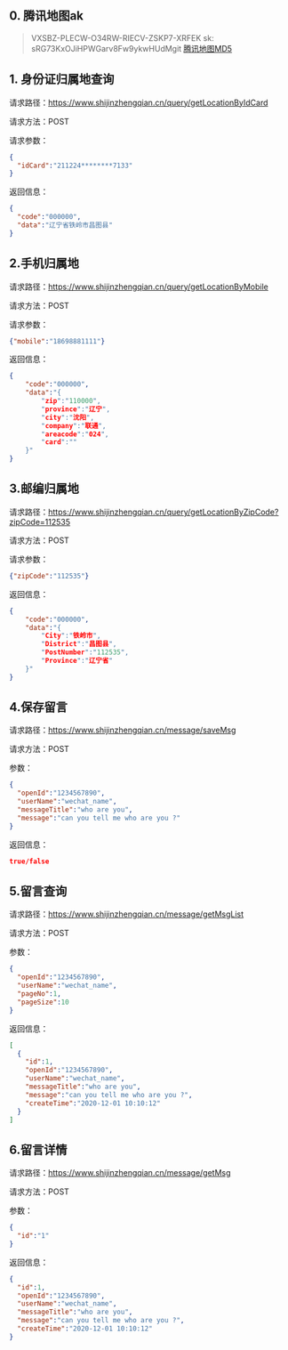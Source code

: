 
## 0. 腾讯地图ak

> VXSBZ-PLECW-O34RW-RIECV-ZSKP7-XRFEK
> sk: sRG73KxOJiHPWGarv8Fw9ykwHUdMgit 
[腾讯地图MD5](https://lbs.qq.com/FAQ/server_faq.html#3)

## 1. 身份证归属地查询

请求路径：https://www.shijinzhengqian.cn/query/getLocationByIdCard

请求方法：POST

请求参数：
```json
{
  "idCard":"211224********7133"
}
```
返回信息：

```json
{
  "code":"000000",
  "data":"辽宁省铁岭市昌图县"
}
```
## 2.手机归属地

请求路径：https://www.shijinzhengqian.cn/query/getLocationByMobile

请求方法：POST

请求参数：
```json
{"mobile":"18698881111"}
```
返回信息：

```json	
{
    "code":"000000",
    "data":"{
        "zip":"110000",
        "province":"辽宁",
        "city":"沈阳",
        "company":"联通",
        "areacode":"024",
        "card":""
    }"
}
```
## 3.邮编归属地

请求路径：https://www.shijinzhengqian.cn/query/getLocationByZipCode?zipCode=112535

请求方法：POST

请求参数：
```json	
{"zipCode":"112535"}
```
返回信息：
```json	
{
    "code":"000000",
    "data":"{
        "City":"铁岭市",
        "District":"昌图县",
        "PostNumber":"112535",
        "Province":"辽宁省"
    }"
}
```


## 4.保存留言

请求路径：https://www.shijinzhengqian.cn/message/saveMsg

请求方法：POST

参数：

```json
{
  "openId":"1234567890",
  "userName":"wechat_name",
  "messageTitle":"who are you",
  "message":"can you tell me who are you ?"
}
```



返回信息：

```json
true/false
```

## 5.留言查询

请求路径：https://www.shijinzhengqian.cn/message/getMsgList

请求方法：POST

参数：

```json
{
  "openId":"1234567890",
  "userName":"wechat_name",
  "pageNo":1,
  "pageSize":10
}
```



返回信息：

```json
[
  {
    "id":1,
    "openId":"1234567890",
    "userName":"wechat_name",
    "messageTitle":"who are you",
    "message":"can you tell me who are you ?",
    "createTime":"2020-12-01 10:10:12"
  }
]
```

## 6.留言详情

请求路径：https://www.shijinzhengqian.cn/message/getMsg

请求方法：POST

参数：

```json
{
  "id":"1"
}
```



返回信息：

```json
{
  "id":1,
  "openId":"1234567890",
  "userName":"wechat_name",
  "messageTitle":"who are you",
  "message":"can you tell me who are you ?",
  "createTime":"2020-12-01 10:10:12"
}
```

